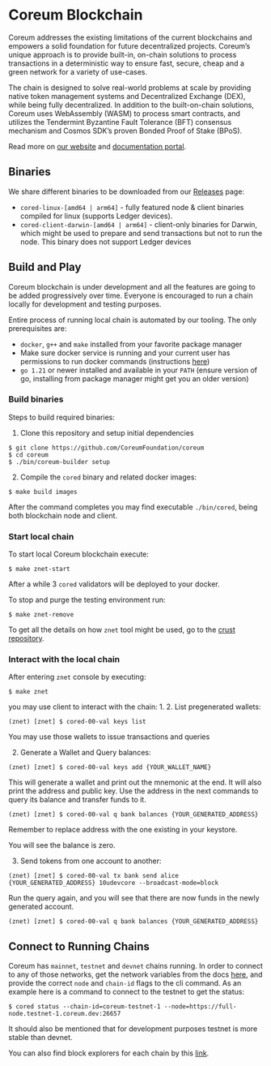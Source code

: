 # Coreum Blockchain

Coreum addresses the existing limitations of the current blockchains and empowers a solid foundation for future decentralized projects.
Coreum’s unique approach is to provide built-in, on-chain solutions to process transactions in a deterministic way to ensure fast, secure, cheap and a green network for a variety of use-cases.

The chain is designed to solve real-world problems at scale by providing native token management systems and Decentralized 
Exchange (DEX), while being fully decentralized. In addition to the built-on-chain solutions, Coreum uses WebAssembly (WASM)
to process smart contracts, and utilizes the Tendermint Byzantine Fault Tolerance (BFT) consensus mechanism and Cosmos SDK’s 
proven Bonded Proof of Stake (BPoS).

Read more on [our website](https://www.coreum.com) and [documentation portal](https://docs.coreum.dev).

## Binaries

We share different binaries to be downloaded from our [Releases](https://github.com/CoreumFoundation/coreum/releases) page:

* `cored-linux-[amd64 | arm64]` - fully featured node & client binaries compiled for linux (supports Ledger devices).
* `cored-client-darwin-[amd64 | arm64]` - client-only binaries for Darwin, which might be used to prepare and send transactions but not to run the node. This binary does not support Ledger devices

## Build and Play

Coreum blockchain is under development and all the features are going to be added progressively over time.
Everyone is encouraged to run a chain locally for development and testing purposes.

Entire process of running local chain is automated by our tooling. The only prerequisites are:
- `docker`, `g++` and `make` installed from your favorite package manager
- Make sure docker service is running and your current user has permissions to run docker commands (instructions [here](https://docs.docker.com/engine/install/linux-postinstall/))
- `go 1.21` or newer installed and available in your `PATH` (ensure version of go, installing from package manager might get you an older version)

### Build binaries

Steps to build required binaries:
1. Clone this repository and setup initial dependencies
```
$ git clone https://github.com/CoreumFoundation/coreum
$ cd coreum
$ ./bin/coreum-builder setup
```
2. Compile the `cored` binary and related docker images:
```
$ make build images
```

After the command completes you may find executable `./bin/cored`, being both blockchain node and client.

### Start local chain

To start local Coreum blockchain execute:

```
$ make znet-start
```

After a while 3 `cored` validators will be deployed to your docker. 

To stop and purge the testing environment run:

```
$ make znet-remove
```

To get all the details on how `znet` tool might be used, go to the [crust repository](https://github.com/CoreumFoundation/crust).

### Interact with the local chain

After entering `znet` console by executing:

```
$ make znet
```
you may use client to interact with the chain:
1. 
2. List pregenerated wallets:
```
(znet) [znet] $ cored-00-val keys list
```
You may use those wallets to issue transactions and queries

2. Generate a Wallet and Query balances:
```
(znet) [znet] $ cored-00-val keys add {YOUR_WALLET_NAME} 
```
This will generate a wallet and print out the mnemonic at the end. It will also print 
the address and public key. Use the address in the next commands to query its balance
and transfer funds to it.
```
(znet) [znet] $ cored-00-val q bank balances {YOUR_GENERATED_ADDRESS}
```
Remember to replace address with the one existing in your keystore.

You will see the balance is zero.

3. Send tokens from one account to another:
```
(znet) [znet] $ cored-00-val tx bank send alice {YOUR_GENERATED_ADDRESS} 10udevcore --broadcast-mode=block
```
Run the query again, and you will see that there are now funds in the newly generated account.
```
(znet) [znet] $ cored-00-val q bank balances {YOUR_GENERATED_ADDRESS}
```

## Connect to Running Chains
Coreum has `mainnet`, `testnet` and `devnet` chains running. In order to connect to any of those networks, get the
network variables from the docs [here](https://docs.coreum.dev/docs/become-validator/essentials/network-variables), and
provide the correct `node` and `chain-id` flags to the cli command. 
As an example here is a command to connect to the testnet to get the status:

```
$ cored status --chain-id=coreum-testnet-1 --node=https://full-node.testnet-1.coreum.dev:26657
```
It should also be mentioned that for development purposes testnet is more stable than devnet.

You can also find block explorers for each chain by this
[link](https://docs.coreum.dev/docs/tools/blockchain-explorers).

